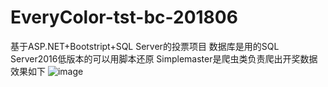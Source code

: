 # EveryColor-tst-bc-201806
基于ASP.NET+Bootstript+SQL Server的投票项目
数据库是用的SQL Server2016低版本的可以用脚本还原
Simplemaster是爬虫类负责爬出开奖数据
效果如下
![image](https://github.com/orxie/EveryColor-tst-bc-201806/screenshots/index.png)
